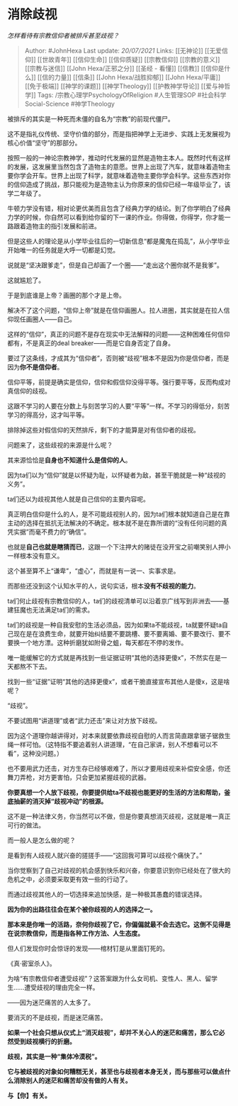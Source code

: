 # 消除歧视
*怎样看待有宗教信仰者被排斥甚至歧视？*

> Author: #JohnHexa 
Last update: *20/07/2021* 
Links: [[无神论]] [[无爱信仰]] [[世故青年]] [[信仰生命]] [[信仰质疑]] [[宗教信仰]] [[宗教的意义]] [[宗教与迷信]] [[John Hexa/正邪之分]] [[圣经 - 看懂]] [[信教]] [[信仰是什么]] [[信的力量]] [[信条]] [[John Hexa/战胜抑郁]] [[John Hexa/平庸]] [[免于极端]] [[神学的课题]] [[神学Theology]] [[护教神学导论]] [[爱与神哲学]] 
Tags: /宗教心理学PsychologyOfReligion #人生管理SOP #社会科学Social-Science #神学Theology 
  

被排斥的其实是一种死而未僵的自名为“宗教”的前现代僵尸。

这不是指礼仪传统、坚守价值的部分，而是指把神学上无进步、实践上无发展视为核心价值“坚守”的那部分。

按照一般的一神论宗教神学，推动时代发展的显然是造物主本人。既然时代有这样的发展，这发展里当然包含了造物主的意愿。世界上出现了汽车，就意味着造物主要你学会开车。世界上出现了科学，就意味着造物主要你学会科学。这些东西对你的信仰造成了挑战，那只能视为是造物主认为你原来的信仰已经一年级毕业了，该学二年级了。

牛顿力学没有错，相对论更优美而且包含了经典力学的结论。到了你学明白了经典力学的时候，你自然可以看到给你留的下一课的作业。你得做，你得学，你才能一路跟着造物主的指引发展和前进。

但是这些人的理论是从小学毕业往后的一切新信息“都是魔鬼在捣乱”，从小学毕业开始唯一的任务就是大呼一切都是幻觉。

说就是“坚决跟爹走”，但是自己却画了一个圈——“走出这个圈你就不是我爹”。

这就尴尬了。

于是到底谁是上帝？画圈的那个才是上帝。

解决不了这个问题，“信仰上帝”就是在信仰画圈人。拉人进圈，其实就是在拉人信仰现任画圈人——自己。

这样的“信仰”，真正的问题不是存在现实中无法解释的问题——这种困难任何信仰都有，不是真正的deal breaker——而是它自身否定了自身。

要过了这条线，才成其为“信仰者”，否则被“歧视”根本不是因为你是信仰者，而是因为**你不是信仰者**。

信仰平等，前提是确实是信仰，信仰和假信仰没得平等。强行要平等，反而构成对真信仰的歧视。

这跟不学习的人要在分数上与刻苦学习的人要“平等”一样。不学习的得低分，刻苦学习的得高分，这才叫平等。

排除掉这些对假信仰的天然排斥，剩下的才能算是对有信仰者的歧视。

问题来了，这些歧视的来源是什么呢？

其来源恰恰是**自身也不知道什么是信仰的人**。

因为ta们以为“信仰”就是以怀疑为耻，以怀疑者为敌，甚至干脆就是一种“歧视的义务”。

ta们还以为歧视其他人就是自己信仰的主要内容呢。

真正明白信仰是什么的人，是不可能歧视别人的，因为ta们根本就知道自己是在靠主动的选择在抵抗无法解决的不确定。根本就不是在靠所谓的“没有任何问题的真凭实据”而毫不费力的“确信”。

也就是**自己也就是瞎猜而已**，这跟一个下注押大的赌徒在没开宝之前嘲笑别人押小一样根本没有意义。

这个甚至算不上“谦卑”，“虚心”，而就是有一说一、实事求是。

而那些还没到这个认知水平的人，说句实话，根本**没有不歧视的能力**。

ta们何止歧视有宗教信仰的人，ta们的歧视清单可以沿着京广线写到非洲去——基建狂魔也无法满足ta们的需求。

ta们的歧视是一种自我安慰的生活必须品，因为如果ta不能歧视，ta就要怀疑ta自己现在是在浪费生命，就要开始纠结要不要跳槽、要不要离婚、要不要改行、要不要换一个地方漂。这种折磨犹如附骨之蛆，每天都在不停的发作。

唯一能缓解它的方式就是再找到一些证据证明“其他的选择更傻x”，不然实在是一天都熬不下去。

找到一些“证据”证明“其他的选择更傻x”，或者干脆直接宣布其他人是傻x，这是啥呢？

“歧视”。

  

不要试图用“讲道理”或者“武力还击”来让对方放下歧视。

因为这个道理你越讲得对，对本来就要依靠歧视自慰的人而言简直跟拿锯子锯救生绳一样可怕。（这特指不要追着别人讲道理，“在自己家讲，别人不想看可以不看”，这种没问题。）

也不要用武力还击，对方生存已经够艰难了，所以才要用歧视来补偿安全感，你还舞刀弄枪，对方更害怕，只会更加紧握歧视的武器。

**你要真想一个人放下歧视，你要提供给ta不歧视也能更好的生活的方法和帮助，釜底抽薪的消灭掉“歧视冲动”的根源。**

这不是一种法律义务，你当然可以不做，但是你要真想消灭歧视，这就是唯一真正可行的做法。

而一般人是怎么做的呢？

是看到有人歧视人就兴奋的搓搓手——“这回我可算可以歧视个痛快了。”

当你觉察到了自己对歧视的机会感到快乐和兴奋，你要意识到你已经处在了很大的危机之中，必须要采取更有效一些的行动了。

而通过歧视其他人的一切选择来追加快感，是一种极其愚蠢的错误选择。

**因为你的出路往往会在某个被你歧视的人的选择之一。**

**那本来是你唯一的活路，奈何你歧视了它，你偏偏就最不会去选它。这倒不见得是在说宗教信仰，而是指各种工作方法、人生态度。**

但人们发现你时会惊讶的发现——棺材钉是从里面钉死的。

《真·密室杀人》。

  

为啥“有宗教信仰者遭受歧视”？这答案跟为什么女司机、变性人、黑人、留学生……遭受歧视的理由完全一样。

——因为迷茫痛苦的人太多了。

要消灭的不是歧视，而是迷茫痛苦。

**如果一个社会只想从仪式上“消灭歧视”，却并不关心人的迷茫和痛苦，那么它必然受到歧视横行的折磨。**

**歧视，其实是一种“集体冷漠税”。**

**它与被歧视的对象如何糟糕无关，甚至也与歧视者本身无关，而与那些可以做点什么消除别人的迷茫和痛苦却没有做的人有关。**

**与【你】有关。**